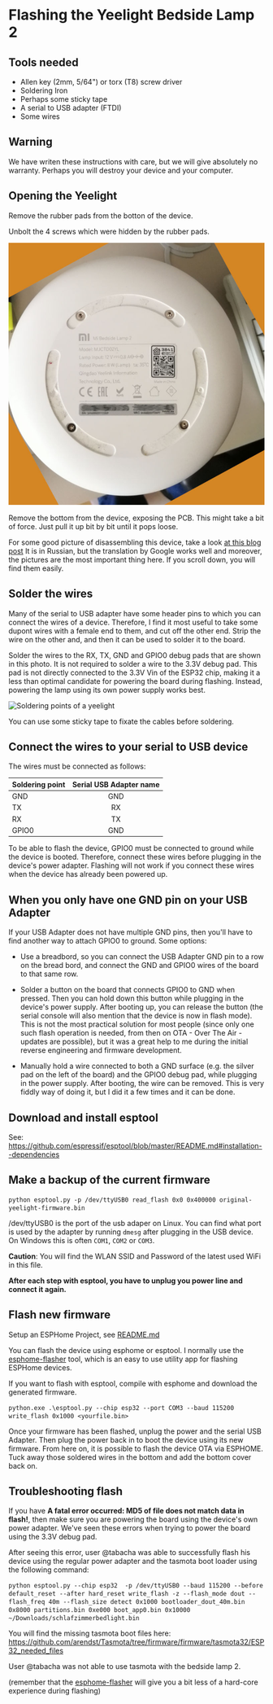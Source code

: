 # Flashing the Yeelight Bedside Lamp 2

## Tools needed

* Allen key (2mm, 5/64") or torx (T8) screw driver
* Soldering Iron
* Perhaps some sticky tape
* A serial to USB adapter (FTDI)
* Some wires

## Warning

We have writen these instructions with care, but we will give absolutely no
warranty. Perhaps you will destroy your device and your computer.

## Opening the Yeelight

Remove the rubber pads from the botton of the device.

Unbolt the 4 screws which were hidden by the rubber pads.

![Photo of the screws](Yeelight_screws.jpg "Use an allen key or torx screw driver to remove the screws.")

Remove the bottom from the device, exposing the PCB.
This might take a bit of force. Just pull it up bit by bit until it pops loose.

For some good picture of disassembling this device, take a look
[at this blog post](https://mysku.ru/blog/china-stores/78455.html)
It is in Russian, but the translation by Google works well and moreover, the
pictures are the most important thing here. If you scroll down, you will
find them easily.

## Solder the wires

Many of the serial to USB adapter have some header pins to which you can
connect the wires of a device. Therefore, I find it most useful to take some
dupont wires with a female end to them, and cut off the other end. Strip the
wire on the other and, and then it can be used to solder it to the board.

Solder the wires to the RX, TX, GND and GPIO0 debug pads that are shown in this
photo. It is not required to solder a wire to the 3.3V debug pad. This pad
is not directly connected to the 3.3V Vin of the ESP32 chip, making it a
less than optimal candidate for powering the board during flashing. Instead,
powering the lamp using its own power supply works best.

![Soldering points of a yeelight](https://community-assets.home-assistant.io/optimized/3X/1/3/1340a2367e5894281ac6d042f328d9db80ae7da4_2_790x750.jpeg)

You can use some sticky tape to fixate the cables before soldering.

## Connect the wires to your serial to USB device

The wires must be connected as follows:

  | Soldering point| Serial USB Adapter name  |
  | -------------- |:------------------------:|
  | GND            |  GND                     |
  | TX             |  RX                      |
  | RX             |  TX                      |
  | GPIO0          |  GND                     |

To be able to flash the device, GPIO0 must be connected to ground while the
device is booted. Therefore, connect these wires before plugging in the
device's power adapter. Flashing will not work if you connect these wires
when the device has already been powered up.

## When you only have one GND pin on your USB Adapter

If your USB Adapter does not have multiple GND pins, then you'll have
to find another way to attach GPIO0 to ground. Some options:

- Use a breadbord, so you can connect the USB Adapter GND pin to a row on
  the bread bord, and connect the GND and GPIO0 wires of the board to that
  same row. 

- Solder a button on the board that connects GPIO0 to GND when pressed. Then
  you can hold down this button while plugging in the device's power supply.
  After booting up, you can release the button (the serial console will also
  mention that the device is now in flash mode). This is not the most
  practical solution for most people (since only one such flash operation is
  needed, from then on OTA - Over The Air - updates are possible), but it
  was a great help to me during the initial reverse engineering and firmware
  development.

- Manually hold a wire connected to both a GND surface (e.g. the silver pad
  on the left of the board) and the GPIO0 debug pad, while plugging in the
  power supply. After booting, the wire can be removed. This is very fiddly
  way of doing it, but I did it a few times and it can be done.

## Download and install esptool

See: https://github.com/espressif/esptool/blob/master/README.md#installation--dependencies

## Make a backup of the current firmware

```
python esptool.py -p /dev/ttyUSB0 read_flash 0x0 0x400000 original-yeelight-firmware.bin
```

/dev/ttyUSB0 is the port of the usb adaper on Linux. You can find what port
is used by the adapter by running `dmesg` after plugging in the USB device.
On Windows this is often `COM1`, `COM2` or `COM3`.

**Caution**: You will find the WLAN SSID and Password of the latest used WiFi in
this file.

**After each step with esptool, you have to unplug you power line and connect it again.**

## Flash new firmware

Setup an ESPHome Project, see [README.md](../README.md)

You can flash the device using esphome or esptool.
I normally use the [esphome-flasher](https://github.com/esphome/esphome-flasher) 
tool, which is an easy to use utility app for flashing ESPHome devices.  

If you want to flash with esptool, compile with esphome and download the
generated firmware.

```
python.exe .\esptool.py --chip esp32 --port COM3 --baud 115200 write_flash 0x1000 <yourfile.bin>
```

Once your firmware has been flashed, unplug the power and the serial USB Adapter.
Then plug the power back in to boot the device using its new firmware.
From here on, it is possible to flash the device OTA via ESPHOME. Tuck
away those soldered wires in the bottom and add the bottom cover back on.

## Troubleshooting flash

If you have **A fatal error occurred: MD5 of file does not match data in
flash!**, then make sure you are powering the board using the device's own
power adapter. We've seen these errors when trying to power the board using
the 3.3V debug pad.

After seeing this error, user @tabacha was able to successfully flash his
device using the regular power adapter and the tasmota boot loader using
the following command:

```
python esptool.py --chip esp32  -p /dev/ttyUSB0 --baud 115200 --before default_reset --after hard_reset write_flash -z --flash_mode dout --flash_freq 40m --flash_size detect 0x1000 bootloader_dout_40m.bin 0x8000 partitions.bin 0xe000 boot_app0.bin 0x10000 ~/Downloads/schlafzimmerbedlight.bin
```

You will find the missing tasmota boot files here:
https://github.com/arendst/Tasmota/tree/firmware/firmware/tasmota32/ESP32_needed_files

User @tabacha was not able to use tasmota with the bedside lamp 2.

(remember that the [esphome-flasher](https://github.com/esphome/esphome-flasher)
will give you a bit less of a hard-core experience during flashing)


